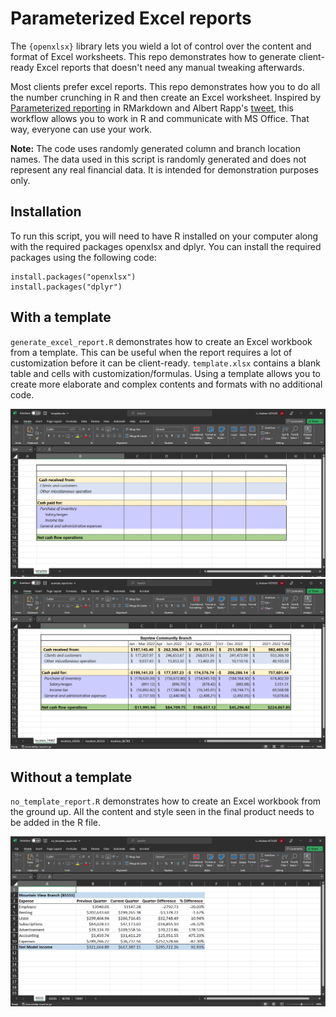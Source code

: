 
# Parameterized Excel reports 

The `{openxlsx}` library lets you wield a lot of control over the content and format of Excel worksheets. This repo demonstrates how to generate client-ready Excel reports that doesn't need any manual tweaking afterwards. 

Most clients prefer excel reports. This repo demonstrates how you to do all the number crunching in R and then create an Excel worksheet. Inspired by [Parameterized reporting](https://bookdown.org/yihui/rmarkdown/parameterized-reports.html) in RMarkdown and Albert Rapp's [tweet](https://twitter.com/rappa753/status/1652825182392950786?s=20), this workflow allows you to work in R and communicate with MS Office. That way, everyone can use your work.

**Note:** The code uses randomly generated column and branch location names. The data used in this script is randomly generated and does not represent any real financial data. It is intended for demonstration purposes only.

## Installation

To run this script, you will need to have R installed on your computer along with the required packages openxlsx and dplyr. You can install the required packages using the following code:
 
 ```
 install.packages("openxlsx")
 install.packages("dplyr")
 ```

## With a template

`generate_excel_report.R` demonstrates how to create an Excel workbook from a template. This can be useful when the report requires a lot of customization before it can be client-ready. `template.xlsx` contains a blank table and cells with customization/formulas. Using a template allows you to create more elaborate and complex contents and formats with no additional code. 

<img src="img/template_before.PNG"  width="750" />

<br>

<img src="img/template_after.PNG" width="750" />

## Without a template

`no_template_report.R` demonstrates how to create an Excel workbook from the ground up. All the content and style seen in the final product needs to be added in the R file. 

<img src="img/no_template.PNG" width="750" />